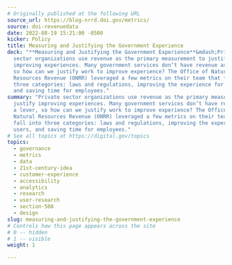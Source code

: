 ```yaml
---
# Originally published at the following URL
source_url: https://blog-nrrd.doi.gov/metrics/
source: doi-revenuedata
date: 2022-08-19 15:21:00 -0500
kicker: Policy
title: Measuring and Justifying the Government Experience
deck: "**Measuring and Justifying the Government Experience**&mdash;Private
  sector organizations use revenue as the primary measurement to justify
  improving experiences. Many government services don’t have revenue as a lever,
  so how can we justify work to improve experience? The Office of Natural
  Resources Revenue (ONRR) leveraged a few metrics on their team that fall into
  three categories: laws and regulations, improving the experience for users,
  and saving time for employees."
summary: "Private sector organizations use revenue as the primary measurement to
  justify improving experiences. Many government services don’t have revenue as
  a lever, so how can we justify work to improve experience? The Office of
  Natural Resources Revenue (ONRR) leveraged a few metrics on their team that
  fall into three categories: laws and regulations, improving the experience for
  users, and saving time for employees."
# See all topics at https://digital.gov/topics
topics:
  - governance
  - metrics
  - data
  - 21st-century-idea
  - customer-experience
  - accessibility
  - analytics
  - research
  - user-research
  - section-508
  - design
slug: measuring-and-justifying-the-government-experience
# Controls how this page appears across the site
# 0 -- hidden
# 1 -- visible
weight: 1

---
```

